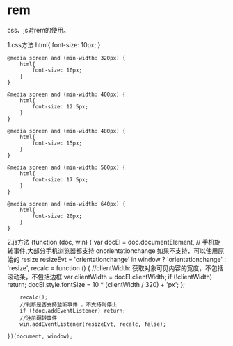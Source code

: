 # rem
css、js对rem的使用。

1.css方法
    html{
        font-size: 10px;
    }
    
    @media screen and (min-width: 320px) {
        html{
            font-size: 10px;
        }
    }
    
    @media screen and (min-width: 400px) {
        html{
            font-size: 12.5px;
        }
    }
    
    @media screen and (min-width: 480px) {
        html{
            font-size: 15px;
        }
    }
    
    @media screen and (min-width: 560px) {
        html{
            font-size: 17.5px;
        }
    }
    
    @media screen and (min-width: 640px) {
        html{
            font-size: 20px;
        }
    }
    
2.js方法
    (function (doc, win) {
        var docEl = doc.documentElement,
            // 手机旋转事件,大部分手机浏览器都支持 onorientationchange 如果不支持，可以使用原始的 resize
            resizeEvt = 'orientationchange' in window ? 'orientationchange' : 'resize',
            recalc = function () {
                //clientWidth: 获取对象可见内容的宽度，不包括滚动条，不包括边框
                var clientWidth = docEl.clientWidth;
                if (!clientWidth) return;
                docEl.style.fontSize = 10 * (clientWidth / 320) + 'px';
            };

        recalc();
        //判断是否支持监听事件 ，不支持则停止
        if (!doc.addEventListener) return;
        //注册翻转事件
        win.addEventListener(resizeEvt, recalc, false);

    })(document, window);
